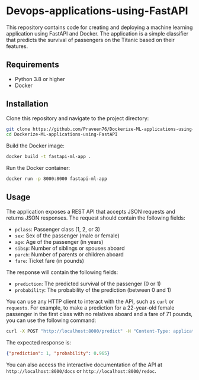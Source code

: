 # Devops-applications-using-FastAPI

This repository contains code for creating and deploying a machine learning application using FastAPI and Docker. The application is a simple classifier that predicts the survival of passengers on the Titanic based on their features.

## Requirements

- Python 3.8 or higher
- Docker

## Installation

Clone this repository and navigate to the project directory:

```bash
git clone https://github.com/Praveen76/Dockerize-ML-applications-using-FastAPI.git
cd Dockerize-ML-applications-using-FastAPI
```

Build the Docker image:

```bash
docker build -t fastapi-ml-app .
```

Run the Docker container:

```bash
docker run -p 8000:8000 fastapi-ml-app
```

## Usage

The application exposes a REST API that accepts JSON requests and returns JSON responses. The request should contain the following fields:

- `pclass`: Passenger class (1, 2, or 3)
- `sex`: Sex of the passenger (male or female)
- `age`: Age of the passenger (in years)
- `sibsp`: Number of siblings or spouses aboard
- `parch`: Number of parents or children aboard
- `fare`: Ticket fare (in pounds)

The response will contain the following fields:

- `prediction`: The predicted survival of the passenger (0 or 1)
- `probability`: The probability of the prediction (between 0 and 1)

You can use any HTTP client to interact with the API, such as `curl` or `requests`. For example, to make a prediction for a 22-year-old female passenger in the first class with no relatives aboard and a fare of 71 pounds, you can use the following command:

```bash
curl -X POST "http://localhost:8000/predict" -H "Content-Type: application/json" -d '{"pclass": 1, "sex": "female", "age": 22, "sibsp": 0, "parch": 0, "fare": 71}'
```

The expected response is:

```json
{"prediction": 1, "probability": 0.965}
```

You can also access the interactive documentation of the API at `http://localhost:8000/docs` or `http://localhost:8000/redoc`.

